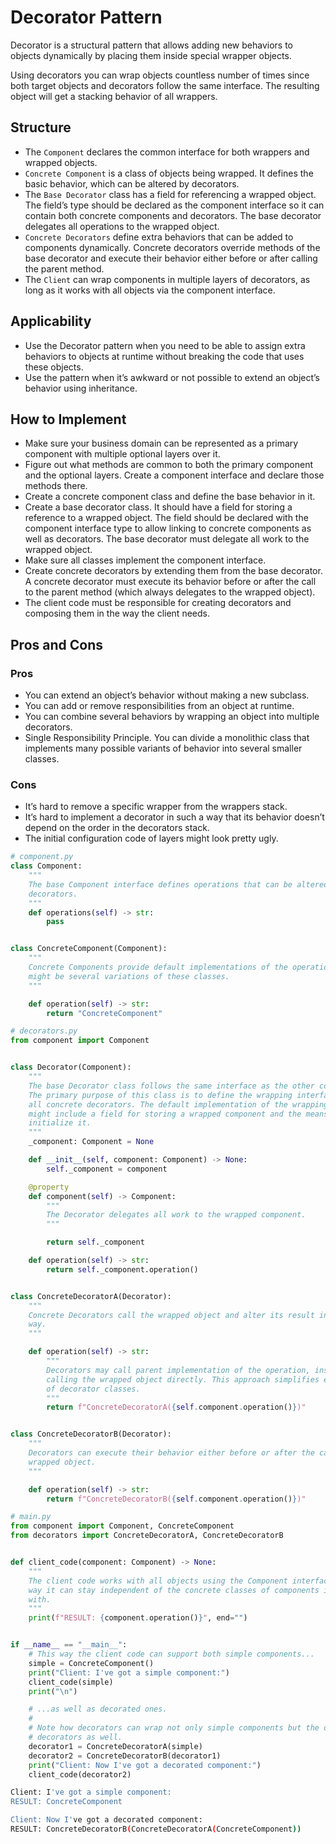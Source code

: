 # Decorator Pattern

Decorator is a structural pattern that allows adding new behaviors to objects dynamically by placing them inside special wrapper objects.

Using decorators you can wrap objects countless number of times since both target objects and decorators follow the same interface. The resulting object will get a stacking behavior of all wrappers.

## Structure
- The `Component` declares the common interface for both wrappers and wrapped objects.
- `Concrete Component` is a class of objects being wrapped. It defines the basic behavior, which can be altered by decorators.
- The `Base Decorator` class has a field for referencing a wrapped object. The field’s type should be declared as the component interface so it can contain both concrete components and decorators. The base decorator delegates all operations to the wrapped object.
- `Concrete Decorators` define extra behaviors that can be added to components dynamically. Concrete decorators override methods of the base decorator and execute their behavior either before or after calling the parent method.
- The `Client` can wrap components in multiple layers of decorators, as long as it works with all objects via the component interface.

## Applicability
- Use the Decorator pattern when you need to be able to assign extra behaviors to objects at runtime without breaking the code that uses these objects.
- Use the pattern when it’s awkward or not possible to extend an object’s behavior using inheritance.

## How to Implement
- Make sure your business domain can be represented as a primary component with multiple optional layers over it.
- Figure out what methods are common to both the primary component and the optional layers. Create a component interface and declare those methods there.
- Create a concrete component class and define the base behavior in it.
- Create a base decorator class. It should have a field for storing a reference to a wrapped object. The field should be declared with the component interface type to allow linking to concrete components as well as decorators. The base decorator must delegate all work to the wrapped object.
- Make sure all classes implement the component interface.
- Create concrete decorators by extending them from the base decorator. A concrete decorator must execute its behavior before or after the call to the parent method (which always delegates to the wrapped object).
- The client code must be responsible for creating decorators and composing them in the way the client needs.

## Pros and Cons
### Pros
- You can extend an object’s behavior without making a new subclass.
- You can add or remove responsibilities from an object at runtime.
- You can combine several behaviors by wrapping an object into multiple decorators.
- Single Responsibility Principle. You can divide a monolithic class that implements many possible variants of behavior into several smaller classes.
### Cons
- It’s hard to remove a specific wrapper from the wrappers stack.
- It’s hard to implement a decorator in such a way that its behavior doesn’t depend on the order in the decorators stack.
- The initial configuration code of layers might look pretty ugly.

```python
# component.py
class Component:
	"""
	The base Component interface defines operations that can be altered by
	decorators.
	"""
	def operations(self) -> str:
		pass


class ConcreteComponent(Component):
    """
    Concrete Components provide default implementations of the operations. There
    might be several variations of these classes.
    """

    def operation(self) -> str:
        return "ConcreteComponent"

# decorators.py
from component import Component


class Decorator(Component):
	"""
	The base Decorator class follows the same interface as the other components.
	The primary purpose of this class is to define the wrapping interface for
	all concrete decorators. The default implementation of the wrapping code
	might include a field for storing a wrapped component and the means to
	initialize it.
	"""
	_component: Component = None

	def __init__(self, component: Component) -> None:
		self._component = component

	@property
	def component(self) -> Component:
		"""
		The Decorator delegates all work to the wrapped component.
		"""

		return self._component

	def operation(self) -> str:
		return self._component.operation()


class ConcreteDecoratorA(Decorator):
    """
    Concrete Decorators call the wrapped object and alter its result in some
    way.
    """

    def operation(self) -> str:
        """
        Decorators may call parent implementation of the operation, instead of
        calling the wrapped object directly. This approach simplifies extension
        of decorator classes.
        """
        return f"ConcreteDecoratorA({self.component.operation()})"


class ConcreteDecoratorB(Decorator):
    """
    Decorators can execute their behavior either before or after the call to a
    wrapped object.
    """

    def operation(self) -> str:
        return f"ConcreteDecoratorB({self.component.operation()})"

# main.py
from component import Component, ConcreteComponent
from decorators import ConcreteDecoratorA, ConcreteDecoratorB


def client_code(component: Component) -> None:
    """
    The client code works with all objects using the Component interface. This
    way it can stay independent of the concrete classes of components it works
    with.
    """
    print(f"RESULT: {component.operation()}", end="")


if __name__ == "__main__":
    # This way the client code can support both simple components...
    simple = ConcreteComponent()
    print("Client: I've got a simple component:")
    client_code(simple)
    print("\n")

    # ...as well as decorated ones.
    #
    # Note how decorators can wrap not only simple components but the other
    # decorators as well.
    decorator1 = ConcreteDecoratorA(simple)
    decorator2 = ConcreteDecoratorB(decorator1)
    print("Client: Now I've got a decorated component:")
    client_code(decorator2)
```
```bash
Client: I've got a simple component:
RESULT: ConcreteComponent

Client: Now I've got a decorated component:
RESULT: ConcreteDecoratorB(ConcreteDecoratorA(ConcreteComponent))
```
